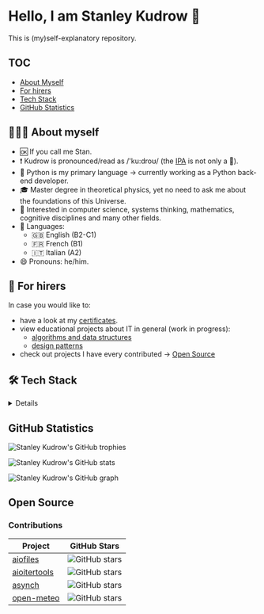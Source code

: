 # Hello, I am Stanley Kudrow 👋

This is (my)self-explanatory repository.

## TOC

- [About Myself](#-about-myself)
- [For hirers](#-for-hirers)
- [Tech Stack](#-tech-stack)
- [GitHub Statistics](#github-statistics)

## 👨🏻‍💻 About myself

- 🆗 If you call me Stan.
- ❗ Kudrow is pronounced/read as /'ku:droʊ/ (the [IPA](https://en.wikipedia.org/wiki/International_Phonetic_Alphabet) is not only a 🍺).
- 🐍 Python is my primary language -> currently working as a Python back-end developer.
- 🎓 Master degree in theoretical physics, yet no need to ask me about the foundations of this Universe.
- 🔭 Interested in computer science, systems thinking, mathematics, cognitive disciplines and many other fields.
- 👅 Languages:
  - 🇬🇧 English (B2-C1)
  - 🇫🇷 French (B1)
  - 🇮🇹 Italian (A2)
- 😄 Pronouns: he/him.

## 💼 For hirers

In case you would like to:

- have a look at my [certificates](./certs/).
- view educational projects about IT in general (work in progress):
  - [algorithms and data structures](https://github.com/stankudrow/ADS)
  - [design patterns](https://github.com/stankudrow/Design-Patterns)
- check out projects I have every contributed -> [Open Source](#open-source)

## 🛠 Tech Stack

<details>

![Python](https://img.shields.io/badge/Python-14354C?style=for-the-badge&logo=python&logoColor=white) ![FastAPI](https://img.shields.io/badge/FastAPI-005571?style=for-the-badge&logo=fastapi) ![pytest](https://img.shields.io/badge/pytest-%23ffffff.svg?style=for-the-badge&logo=pytest&logoColor=2f9fe3) ![poetry](https://img.shields.io/badge/Poetry-%233B82F6.svg?style=for-the-badge&logo=poetry&logoColor=0B3D8D) ![uv](https://img.shields.io/badge/uv-%233B82F6.svg?style=for-the-badge&logo=uv&logoColor=0B3D8D)

![Bash](https://img.shields.io/badge/GNU%20Bash-4EAA25?style=for-the-badge&logo=GNU%20Bash&logoColor=white) ![C](https://img.shields.io/badge/c-%2300599C.svg?style=for-the-badge&logo=c&logoColor=white)

![Swagger](https://img.shields.io/badge/-Swagger-%23Clojure?style=for-the-badge&logo=swagger&logoColor=white) ![Postman](https://img.shields.io/badge/Postman-FF6C37?style=for-the-badge&logo=postman&logoColor=white)

![Nginx](https://img.shields.io/badge/nginx-%23009639.svg?style=for-the-badge&logo=nginx&logoColor=white) ![Gunicorn](https://img.shields.io/badge/gunicorn-%298729.svg?style=for-the-badge&logo=gunicorn&logoColor=white)

![PostgreSQL](https://img.shields.io/badge/PostgreSQL-316192?style=for-the-badge&logo=postgresql&logoColor=white) ![SQLite](https://img.shields.io/badge/sqlite-%2307405e.svg?style=for-the-badge&logo=sqlite&logoColor=white) ![ClickHouse](https://img.shields.io/badge/ClickHouse-FFCC01?style=for-the-badge&logo=clickhouse&logoColor=white) ![Redis](https://img.shields.io/badge/Redis-%23DD0031.svg?logo=redis&logoColor=white)

![Sentry](https://img.shields.io/badge/sentry-%23362D59.svg?style=for-the-badge&logo=sentry&logoColor=white) ![Grafana](https://img.shields.io/badge/grafana-%23F46800.svg?style=for-the-badge&logo=grafana&logoColor=white)

![Docker](https://img.shields.io/badge/docker-%230db7ed.svg?style=for-the-badge&logo=docker&logoColor=white)

![Git](https://img.shields.io/badge/GIT-E44C30?style=for-the-badge&logo=git&logoColor=white) ![GitHub](https://img.shields.io/badge/github-%23121011.svg?style=for-the-badge&logo=github&logoColor=white) ![GitLab](https://img.shields.io/badge/gitlab-%23181717.svg?style=for-the-badge&logo=gitlab&logoColor=white) ![Visual Studio Code](https://img.shields.io/badge/Visual%20Studio%20Code-0078d7.svg?style=for-the-badge&logo=visual-studio-code&logoColor=white)

</details>

## GitHub Statistics

![Stanley Kudrow's GitHub trophies](https://github-profile-trophy.vercel.app/?username=stankudrow&column=10&margin-w=15&margin-h=15&no-bg=true&no-frame=true&theme=juicyfresh)

![Stanley Kudrow's GitHub stats](https://github-readme-stats.vercel.app/api?username=stankudrow&show_icons=true&show=reviews,discussions_started,discussions_answered,prs_merged,prs_merged_percentage&theme=transparent#gh-dark-mode-only)

![Stanley Kudrow's GitHub graph](https://github-readme-activity-graph.vercel.app/graph?username=stankudrow&theme=react-dark&hide_border=true&area=true)

## Open Source

### Contributions

| Project | GitHub Stars |
|---------|--------------|
| [aiofiles] | ![GitHub stars][aiofiles-stars] |
| [aioitertools] | ![GitHub stars][aioitertools-stars] |
| [asynch] | ![GitHub stars][asynch-stars] |
| [open-meteo] | ![GitHub stars][open-meteo-stars] |

[aiofiles]: https://github.com/Tinche/aiofiles
[aiofiles-stars]: https://img.shields.io/github/stars/Tinche/aiofiles?style=social

[aioitertools]: https://github.com/omnilib/aioitertools
[aioitertools-stars]: https://img.shields.io/github/stars/omnilib/aioitertools?style=social

[asynch]: https://github.com/long2ice/asynch
[asynch-stars]: https://img.shields.io/github/stars/long2ice/asynch?style=social

[open-meteo]: https://github.com/open-meteo/python-requests
[open-meteo-stars]: https://img.shields.io/github/stars/open-meteo/python-requests?style=social